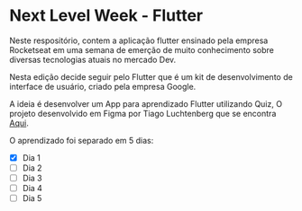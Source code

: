 # Next Level Week - Flutter

Neste respositório, contem a aplicação flutter ensinado pela empresa Rocketseat em uma semana de emerção de muito conhecimento sobre diversas tecnologias atuais no mercado Dev.

Nesta edição decide seguir pelo Flutter que é um kit de desenvolvimento de interface de usuário, criado pela empresa Google.

A ideia é desenvolver um App para aprendizado Flutter utilizando Quiz, O projeto desenvolvido em Figma por Tiago Luchtenberg que se encontra [Aqui](https://www.figma.com/file/fMqKhwT9L5D3MVe4btRtG5/DevQuiz?node-id=0%3A1).

O aprendizado foi separado em 5 dias:
-[x] Dia 1
-[ ] Dia 2
-[ ] Dia 3
-[ ] Dia 4
-[ ] Dia 5